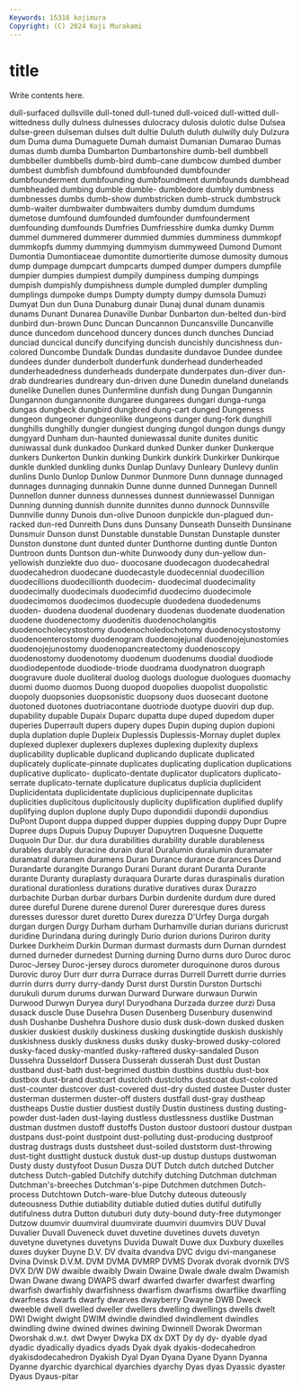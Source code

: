 ```yaml
---
Keywords: 15316 kojimura
Copyright: (C) 2024 Koji Murakami
---
```


# title

Write contents here.



dull-surfaced dullsville dull-toned dull-tuned dull-voiced
dull-witted dull-wittedness dully dulness dulnesses dulocracy dulosis dulotic dulse Dulsea
dulse-green dulseman dulses dult dultie Duluth duluth dulwilly duly Dulzura
dum Duma duma Dumaguete Dumah dumaist Dumanian Dumarao Dumas dumas
dumb dumba Dumbarton Dumbartonshire dumb-bell dumbbell dumbbeller dumbbells dumb-bird dumb-cane
dumbcow dumbed dumber dumbest dumbfish dumbfound dumbfounded dumbfounder dumbfounderment dumbfounding
dumbfoundment dumbfounds dumbhead dumbheaded dumbing dumble dumble- dumbledore dumbly dumbness
dumbnesses dumbs dumb-show dumbstricken dumb-struck dumbstruck dumb-waiter dumbwaiter dumbwaiters dumby
dumdum dumdums dumetose dumfound dumfounded dumfounder dumfounderment dumfounding dumfounds Dumfries
Dumfriesshire dumka dumky Dumm dummel dummered dummerer dummied dummies dumminess
dummkopf dummkopfs dummy dummying dummyism dummyweed Dumond Dumont Dumontia Dumontiaceae
dumontite dumortierite dumose dumosity dumous dump dumpage dumpcart dumpcarts dumped
dumper dumpers dumpfile dumpier dumpies dumpiest dumpily dumpiness dumping dumpings
dumpish dumpishly dumpishness dumple dumpled dumpler dumpling dumplings dumpoke dumps
Dumpty dumpty dumpy dumsola Dumuzi Dumyat Dun dun Duna Dunaburg
dunair Dunaj dunal dunam dunamis dunams Dunant Dunarea Dunaville Dunbar
Dunbarton dun-belted dun-bird dunbird dun-brown Dunc Duncan Duncannon Duncansville Duncanville
dunce duncedom duncehood duncery dunces dunch dunches Dunciad dunciad duncical
duncify duncifying duncish duncishly duncishness dun-colored Duncombe Dundalk Dundas dundasite
dundavoe Dundee dundee dundees dunder dunderbolt dunderfunk dunderhead dunderheaded dunderheadedness
dunderheads dunderpate dunderpates dun-diver dun-drab dundrearies dundreary dun-driven dune Dunedin
duneland dunelands dunelike Dunellen dunes Dunfermline dunfish dung Dungan Dungannin
Dungannon dungannonite dungaree dungarees dungari dunga-runga dungas dungbeck dungbird dungbred
dung-cart dunged Dungeness dungeon dungeoner dungeonlike dungeons dunger dung-fork dunghill
dunghills dunghilly dungier dungiest dunging dungol dungon dungs dungy dungyard
Dunham dun-haunted duniewassal dunite dunites dunitic duniwassal dunk dunkadoo Dunkard
dunked Dunker dunker Dunkerque dunkers Dunkerton Dunkin dunking Dunkirk dunkirk
Dunkirker Dunkirque dunkle dunkled dunkling dunks Dunlap Dunlavy Dunleary Dunlevy
dunlin dunlins Dunlo Dunlop Dunlow Dunmor Dunmore Dunn dunnage dunnaged
dunnages dunnaging dunnakin Dunne dunne dunned Dunnegan Dunnell Dunnellon dunner
dunness dunnesses dunnest dunniewassel Dunnigan Dunning dunning dunnish dunnite dunnites
dunno dunnock Dunnsville Dunnville dunny Dunois dun-olive Dunoon dunpickle dun-plagued
dun-racked dun-red Dunreith Duns duns Dunsany Dunseath Dunseith Dunsinane Dunsmuir
Dunson dunst Dunstable dunstable Dunstan Dunstaple dunster Dunston dunstone dunt
dunted dunter Dunthorne dunting duntle Dunton Duntroon dunts Duntson dun-white
Dunwoody duny dun-yellow dun-yellowish dunziekte duo duo- duocosane duodecagon duodecahedral
duodecahedron duodecane duodecastyle duodecennial duodecillion duodecillions duodecillionth duodecim- duodecimal duodecimality
duodecimally duodecimals duodecimfid duodecimo duodecimole duodecimomos duodecimos duodecuple duodedena duodedenums
duoden- duodena duodenal duodenary duodenas duodenate duodenation duodene duodenectomy duodenitis
duodenocholangitis duodenocholecystostomy duodenocholedochotomy duodenocystostomy duodenoenterostomy duodenogram duodenojejunal duodenojejunostomies duodenojejunostomy duodenopancreatectomy
duodenoscopy duodenostomy duodenotomy duodenum duodenums duodial duodiode duodiodepentode duodiode-triode duodrama
duodynatron duograph duogravure duole duoliteral duolog duologs duologue duologues duomachy
duomi duomo duomos Duong duopod duopolies duopolist duopolistic duopoly duopsonies
duopsonistic duopsony duos duosecant duotone duotoned duotones duotriacontane duotriode duotype
duoviri dup dup. dupability dupable Dupaix Duparc dupatta dupe duped
dupedom duper duperies Duperrault dupers dupery dupes Dupin duping dupion
dupioni dupla duplation duple Dupleix Duplessis Duplessis-Mornay duplet duplex duplexed
duplexer duplexers duplexes duplexing duplexity duplexs duplicability duplicable duplicand duplicando
duplicate duplicated duplicately duplicate-pinnate duplicates duplicating duplication duplications duplicative duplicato-
duplicato-dentate duplicator duplicators duplicato-serrate duplicato-ternate duplicature duplicatus duplicia duplicident Duplicidentata
duplicidentate duplicious duplicipennate duplicitas duplicities duplicitous duplicitously duplicity duplification duplified
duplify duplifying duplon duplone duply Dupo dupondidii dupondii dupondius DuPont
Dupont duppa dupped dupper duppies dupping duppy Dupr Dupre Dupree
dups Dupuis Dupuy Dupuyer Dupuytren Duquesne Duquette Duquoin Dur Dur.
dur dura durabilities durability durable durableness durables durably duracine durain
dural Duralumin duralumin duramater duramatral duramen duramens Duran Durance durance
durances Durand Durandarte durangite Durango Durani Durant durant Duranta Durante
durante Duranty duraplasty duraquara Durarte duras duraspinalis duration durational durationless
durations durative duratives durax Durazzo durbachite Durban durbar durbars Durbin
durdenite durdum dure dured duree dureful Durene durene durenol Durer
dureresque dures duress duresses duressor duret duretto Durex durezza D'Urfey
Durga durgah durgan durgen Durgy Durham durham Durhamville durian durians
duricrust duridine Durindana during duringly Durio durion durions Duriron durity
Durkee Durkheim Durkin Durman durmast durmasts durn Durnan durndest durned
durneder durnedest Durning durning Durno durns duro Duroc duroc Duroc-Jersey
Duroc-jersey durocs durometer duroquinone duros durous Durovic duroy Durr durr
durra Durrace durras Durrell Durrett durrie durries durrin durrs durry
durry-dandy Durst durst Durstin Durston Durtschi durukuli durum durums durwan
Durward Durware durwaun Durwin Durwood Durwyn Duryea duryl Duryodhana Durzada
durzee durzi Dusa dusack duscle Duse Dusehra Dusen Dusenberg Dusenbury
dusenwind dush Dushanbe Dushehra Dushore dusio dusk dusk-down dusked dusken
duskier duskiest duskily duskiness dusking duskingtide duskish duskishly duskishness duskly
duskness dusks dusky dusky-browed dusky-colored dusky-faced dusky-mantled dusky-raftered dusky-sandaled Duson
Dussehra Dusseldorf Dussera Dusserah dusserah Dust dust Dustan dustband dust-bath
dust-begrimed dustbin dustbins dustblu dust-box dustbox dust-brand dustcart dustcloth dustcloths
dustcoat dust-colored dust-counter dustcover dust-covered dust-dry dusted dustee Duster duster
dusterman dustermen duster-off dusters dustfall dust-gray dustheap dustheaps Dustie dustier
dustiest dustily Dustin dustiness dusting dusting-powder dust-laden dust-laying dustless dustlessness
dustlike Dustman dustman dustmen dustoff dustoffs Duston dustoor dustoori dustour
dustpan dustpans dust-point dustpoint dust-polluting dust-producing dustproof dustrag dustrags dusts
dustsheet dust-soiled duststorm dust-throwing dust-tight dusttight dustuck dustuk dust-up dustup
dustups dustwoman Dusty dusty dustyfoot Dusun Dusza DUT Dutch dutch
dutched Dutcher dutchess Dutch-gabled Dutchify dutchify dutching Dutchman dutchman Dutchman's-breeches
Dutchman's-pipe Dutchmen dutchmen Dutch-process Dutchtown Dutch-ware-blue Dutchy duteous duteously duteousness
Duthie dutiability dutiable dutied duties dutiful dutifully dutifulness dutra Dutton
dutuburi duty duty-bound duty-free dutymonger Dutzow duumvir duumviral duumvirate duumviri
duumvirs DUV Duval Duvalier Duvall Duveneck duvet duvetine duvetines duvets
duvetyn duvetyne duvetynes duvetyns Duvida Duwalt Duwe dux Duxbury duxelles
duxes duyker Duyne D.V. DV dvaita dvandva DVC dvigu dvi-manganese
Dvina Dvinsk D.V.M. DVM DVMA DVMRP DVMS Dvorak dvorak dvornik
DVS DVX D/W DW dwaible dwaibly Dwain Dwaine Dwale dwale
dwalm Dwamish Dwan Dwane dwang DWAPS dwarf dwarfed dwarfer dwarfest
dwarfing dwarfish dwarfishly dwarfishness dwarfism dwarfisms dwarflike dwarfling dwarfness dwarfs
dwarfy dwarves dwayberry Dwayne DWB Dweck dweeble dwell dwelled dweller
dwellers dwelling dwellings dwells dwelt DWI Dwight dwight DWIM dwindle
dwindled dwindlement dwindles dwindling dwine dwined dwines dwining Dwinnell Dworak
Dworman Dworshak d.w.t. dwt Dwyer Dwyka DX dx DXT Dy
dy dy- dyable dyad dyadic dyadically dyadics dyads Dyak dyak
dyakis-dodecahedron dyakisdodecahedron Dyakish Dyal Dyan Dyana Dyane Dyann Dyanna Dyanne
dyarchic dyarchical dyarchies dyarchy Dyas dyas Dyassic dyaster Dyaus Dyaus-pitar
